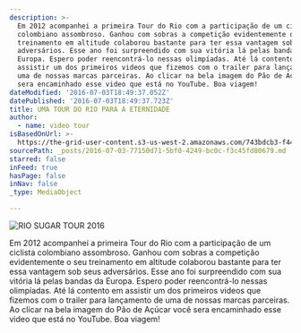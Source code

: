 ```yaml
---
description: >-
  Em 2012 acompanhei a primeira Tour do Rio com a participação de um ciclista
  colombiano assombroso. Ganhou com sobras a competição evidentemente o seu
  treinamento em altitude colaborou bastante para ter essa vantagem sob seus
  adversários. Esse ano foi surpreendido com sua vitória lá pelas bandas da
  Europa. Espero poder reencontrá-lo nessas olimpíadas. Até lá contento em
  assistir um dos primeiros videos que fizemos com o trailer para lançamento de
  uma de nossas marcas parceiras. Ao clicar na bela imagem do Pão de Açúcar você
  sera encaminhado esse video que está no YouTube. Boa viagem!
dateModified: '2016-07-03T18:49:37.052Z'
datePublished: '2016-07-03T18:49:37.723Z'
title: UMA TOUR DO RIO PARA A ETERNIDADE
author:
  - name: video tour
isBasedOnUrl: >-
  https://the-grid-user-content.s3-us-west-2.amazonaws.com/743bdcb3-f445-40af-b2cf-9aab5bc4705a.jpg
sourcePath: _posts/2016-07-03-77150d71-5bf0-4249-bc0c-f3c45fd80679.md
starred: false
inFeed: true
hasPage: false
inNav: false
_type: MediaObject

---
```

![RIO SUGAR TOUR 2016](https://the-grid-user-content.s3-us-west-2.amazonaws.com/743bdcb3-f445-40af-b2cf-9aab5bc4705a.jpg)

Em 2012 acompanhei a primeira Tour do Rio com a participação de um ciclista colombiano assombroso. Ganhou com sobras a competição evidentemente o seu treinamento em altitude colaborou bastante para ter essa vantagem sob seus adversários. Esse ano foi surpreendido com sua vitória lá pelas bandas da Europa. Espero poder reencontrá-lo nessas olimpíadas. Até lá contento em assistir um dos primeiros videos que fizemos com o trailer para lançamento de uma de nossas marcas parceiras. Ao clicar na bela imagem do Pão de Açúcar você sera encaminhado esse video que está no YouTube. Boa viagem!